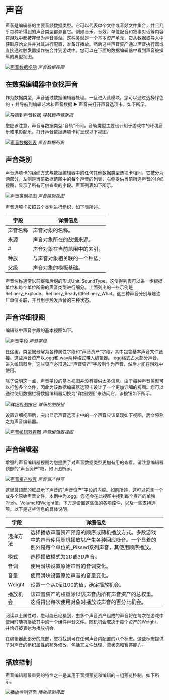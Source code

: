 # 声音

声音是编辑器的主要音频数据类型。它可以代表单个文件或音频文件集合，并且几乎每种听得到的声音类型都源自它。例如音乐、音效、单位配音和叙事对话等内容在游戏中都被存储为声音类型。这种类型是一个基本资产单元，它从数据或导入中获取原始文件并对其进行配置，准备好播放。然后这些声音资产通过声音执行器或直接通过触发器操作被合并到游戏中。您可以在下面的数据编辑器中看到声音被操纵的典型视图。

[![声音数据视图](./resources/076_Sounds1.png)](./resources/076_Sounds1.png)
*声音数据视图*

## 在数据编辑器中查找声音

作为数据类型，声音通过数据编辑器处理。一旦进入此模块，您可以通过选择绿色的 + 并导航到编辑艺术和声音数据 ▶︎ 声音来打开声音选项卡，如下所示。

[![导航到声音数据](./resources/076_Sounds2.png)](./resources/076_Sounds2.png)
*导航到声音数据*

您应该注意，声音与数据类型“音轨”不同。音轨类型主要设计用于游戏中的环境音乐和电影配乐。打开声音数据选项卡将呈现以下视图。

[![声音数据列表](./resources/076_Sounds3.png)](./resources/076_Sounds3.png)
*声音数据列表*

## 声音类别

声音选项卡的组织方式与数据编辑器中的任何其他数据类型选项卡相同。它被分为两部分，左侧是当前数据范围中的每个声音的列表，右侧提供当前所选声音的详细视图，显示了所有可供查看的字段。声音列表如下所示。

[![声音类别视图](./resources/076_Sounds4.png)](./resources/076_Sounds4.png)
*声音类别视图*

声音选项卡按照五个类别进行组织，如下表所述。

| 字段       | 详细信息                                                    |
| ---------- | ----------------------------------------------------------- |
| 声音名称   | 声音对象的名称。                                            |
| 来源       | 声音对象所在的数据来源。                                    |
| \#         | 声音对象在当前范围中的索引。                                |
| 种族       | 与声音对象相关联的一个种族。                                |
| 父级       | 声音对象的模板基础。                                        |

声音名称通常以前缀和后缀的形式Unit\_SoundType。这使得列表可以进一步根据单位和每个单位所需的声音类型进行细分。上面列出的一些示例是Refinery\_Explode、Refinery\_Ready和Refinery\_What。这三种声音分别与炼油厂单位关联，并且用于触发声音的三种状态。

## 声音详细视图

编辑器中声音字段的基本视图如下。

[![声音字段](./resources/076_Sounds5.png)](./resources/076_Sounds5.png)
*声音字段*

在这里，类型被分解为各种属性字段和“声音资产”字段，其中包含基本声音文件链接。这些声音资产以.ogg和.wav两种格式带入编辑器。.ogg格式占大部分声音。进入编辑器后，这些资产必须通过“声音资产”字段制作为声音，然后才能在游戏中使用。

除了说明这一点，声音字段的基本视图并没有提供太多信息。由于每种声音类型可以打包多个文件，因此为该数据编辑器选项卡设计了一个更加详细的视图。您可以通过使用数据栏将数据编辑器切换为“详细视图”来访问它。该按钮如下所示。

![详细视图按钮](./resources/076_Sounds6.png)
*详细视图按钮*

设置详细视图后，突出显示声音选项卡中的一个声音应该呈现如下视图，后文将称之为声音编辑器。

[![声音编辑器视图](./resources/076_Sounds7.png)](./resources/076_Sounds7.png)
*声音编辑器视图*

## 声音编辑器

增强的声音编辑器视图为您提供了对声音数据类型更加有用的查看。请注意编辑器顶部的“声音资产”框，如下图所示。

[![声音资产特写](./resources/076_Sounds8.png)](./resources/076_Sounds8.png)
*声音资产特写*

这里最顶部的框显示了声音的“声音资产”字段的内容。如前所述，这可以包含一个或多个原始声音文件，本例中为.ogg。您还会在此视图中找到每个资产的单独Pitch、Volume和Weight值。下方是设置这些值的各项控件，以及一些支持选项。以下是这些信息的具体说明。

| 字段            | 详细信息                                                                                                                                                                                                                                             |
| -------------- | --------------------------------------------------------------------------------------------------------------------------------------------------------------------------------------------------------------------------------------------- |
| 选择方法      | 选择播放声音资产预览的顺序或随机播放方式。多数游戏中的声音使用随机播放以产生各种回应噪音。一个显着的例外是每个单位的\_Pissed系列声音，其使用顺序播放。 |
| 模式              | 选择播放模式为2D或3D声音。                                                                                                                                                                                                   |
| 音调               | 使用滑块设置原始声音的音调变化。                                                                                                                                                                                    |
| 音量            | 使用滑块设置原始声音的音量变化。                                                                                                                                                                                   |
| Weight          | 设置一个从0到100的值，确定播放机会。                                                                                                                                                                                 |
| 播放机会     | 该声音资产的权重除以该声音内所有声音资产的总权重。这将得出每次使用对象时播放该声音的百分比机会。                                                                                             |

阅读以上属性时，您可能已经猜到，由多个声音资产组成的声音将在每次在游戏中使用时随机播放其中的一个组件声音文件。随机机会取决于每个资产的Weight，并恰好被表达为播放机会。

在编辑器此部分的底部，您将找到可在任何声音内配置的八个标志。这些标志提供了对声音的组织属性的额外修改，包括其文件处理、流状态和暂停能力。

## 播放控制

声音编辑器最重要的特性之一是其用于音频预览和编辑的一组预览控制。如下所示。

![播放控制界面](./resources/076_Sounds9.png)
*播放控制界面*